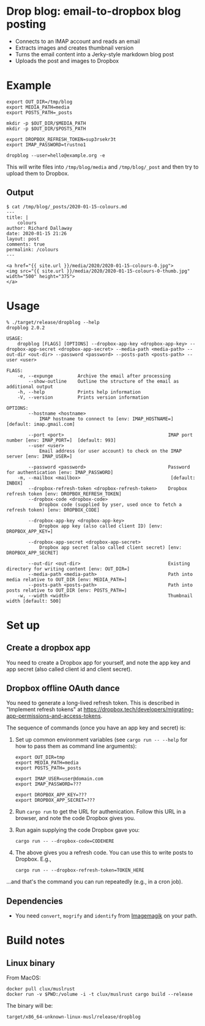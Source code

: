 # Drop blog: email-to-dropbox blog posting

- Connects to an IMAP account and reads an email
- Extracts images and creates thumbnail version
- Turns the email content into a Jerky-style markdown blog post
- Uploads the post and images to Dropbox

# Example

```
export OUT_DIR=/tmp/blog
export MEDIA_PATH=media
export POSTS_PATH=_posts

mkdir -p $OUT_DIR/$MEDIA_PATH
mkdir -p $OUT_DIR/$POSTS_PATH

export DROPBOX_REFRESH_TOKEN=sup3rsekr3t
export IMAP_PASSWORD=trustno1

dropblog --user=hello@example.org -e
```

This will write files into `/tmp/blog/media` and `/tmp/blog/_post`
and then try to upload them to Dropbox.

## Output

```
$ cat /tmp/blog/_posts/2020-01-15-colours.md
---
title: |
    colours
author: Richard Dallaway
date: 2020-01-15 21:26
layout: post
comments: true
permalink: /colours
---

<a href="{{ site.url }}/media/2020/2020-01-15-colours-0.jpg">
<img src="{{ site.url }}/media/2020/2020-01-15-colours-0-thumb.jpg" width="500" height="375">
</a>
```

# Usage

```
% ./target/release/dropblog --help
dropblog 2.0.2

USAGE:
    dropblog [FLAGS] [OPTIONS] --dropbox-app-key <dropbox-app-key> --dropbox-app-secret <dropbox-app-secret> --media-path <media-path> --out-dir <out-dir> --password <password> --posts-path <posts-path> --user <user>

FLAGS:
    -e, --expunge         Archive the email after processing
        --show-outline    Outline the structure of the email as additional output
    -h, --help            Prints help information
    -V, --version         Prints version information

OPTIONS:
        --hostname <hostname>
            IMAP hostname to connect to [env: IMAP_HOSTNAME=]  [default: imap.gmail.com]

        --port <port>                                      IMAP port number [env: IMAP_PORT=]  [default: 993]
        --user <user>
            Email address (or user account) to check on the IMAP server [env: IMAP_USER=]

        --password <password>                              Password for authentication [env: IMAP_PASSWORD]
    -m, --mailbox <mailbox>                                 [default: INBOX]
        --dropbox-refresh-token <dropbox-refresh-token>    Dropbox refresh token [env: DROPBOX_REFRESH_TOKEN]
        --dropbox-code <dropbox-code>
            Dropbox code (supplied by yser, used once to fetch a refresh token) [env: DROPBOX_CODE]

        --dropbox-app-key <dropbox-app-key>
            Dropbox app key (also called client ID) [env: DROPBOX_APP_KEY=]

        --dropbox-app-secret <dropbox-app-secret>
            Dropbox app secret (also called client secret) [env: DROPBOX_APP_SECRET]

        --out-dir <out-dir>                                Existing directory for writing content [env: OUT_DIR=]
        --media-path <media-path>                          Path into media relative to OUT_DIR [env: MEDIA_PATH=]
        --posts-path <posts-path>                          Path into posts relative to OUT_DIR [env: POSTS_PATH=]
    -w, --width <width>                                    Thumbnail width [default: 500]

```

# Set up

## Create a dropbox app

You need to create a Dropbox app for yourself, and note the app key and app secret (also called client id and client secret).

[console]: https://www.dropbox.com/developers/apps

## Dropbox offline OAuth dance

You need to generate a long-lived refresh token. This is described in "Implement refresh tokens" at <https://dropbox.tech/developers/migrating-app-permissions-and-access-tokens>.


The sequence of commands (once you have an app key and secret) is:

1. Set up common environment variables (see `cargo run -- --help` for how to pass them as command line arguments):

    ```
    export OUT_DIR=tmp
    export MEDIA_PATH=media
    export POSTS_PATH=_posts

    export IMAP_USER=user@domain.com
    export IMAP_PASSWORD=???

    export DROPBOX_APP_KEY=???
    export DROPBOX_APP_SECRET=???
    ```

2. Run `cargo run` to get the URL for authenication. Follow this URL in a browser, and note the code Dropbox gives you.

3. Run again supplying the code Dropbox gave you:

    ```
    cargo run -- --dropbox-code=CODEHERE
    ```

4. The above gives you a refresh code. You can use this to write posts to Dropbox. E.g.,

    ```
    cargo run -- --dropbox-refresh-token=TOKEN_HERE
    ```

...and that's the command you can run repeatedly (e.g., in a cron job).


## Dependencies

[imagemagik]: https://imagemagick.org/

- You need `convert`, `mogrify` and `identify` from [Imagemagik] on your path.


# Build notes

## Linux binary

From MacOS:

```
docker pull clux/muslrust
docker run -v $PWD:/volume -i -t clux/muslrust cargo build --release
```

The binary will be:

```
target/x86_64-unknown-linux-musl/release/dropblog
```
